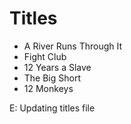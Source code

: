 # Titles

* A River Runs Through It
* Fight Club
* 12 Years a Slave
* The Big Short
* 12 Monkeys

E: Updating titles file

